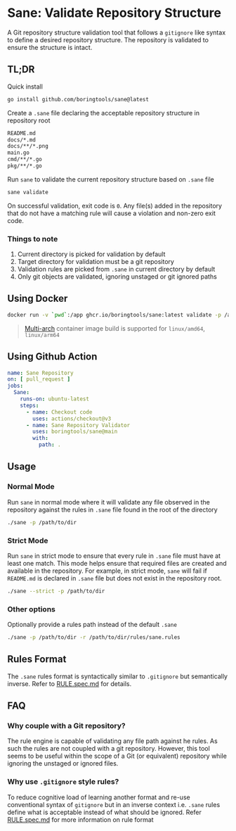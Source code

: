 # Sane: Validate Repository Structure
A Git repository structure validation tool that follows a `gitignore` like syntax 
to define a desired repository structure. The repository is validated to ensure
the structure is intact.

## TL;DR

Quick install

```bash
go install github.com/boringtools/sane@latest
```

Create a `.sane` file declaring the acceptable repository structure in
repository root

```bash
README.md
docs/*.md
docs/**/*.png
main.go
cmd/**/*.go
pkg/**/*.go
```

Run `sane` to validate the current repository structure based on `.sane` file

```bash
sane validate
```

On successful validation, exit code is `0`. Any file(s) added in the repository
that do not have a matching rule will cause a violation and non-zero exit code.

### Things to note

1. Current directory is picked for validation by default
2. Target directory for validation must be a git repository
3. Validation rules are picked from `.sane` in current directory by default
4. Only git objects are validated, ignoring unstaged or git ignored paths

## Using Docker

```bash
docker run -v `pwd`:/app ghcr.io/boringtools/sane:latest validate -p /app
```

> [Multi-arch](https://docs.docker.com/build/building/multi-platform/)
> container image build is supported for `linux/amd64`, `linux/arm64`

## Using Github Action

```yaml
name: Sane Repository
on: [ pull_request ]
jobs:
  Sane:
    runs-on: ubuntu-latest
    steps:
      - name: Checkout code
        uses: actions/checkout@v3
      - name: Sane Repository Validator
        uses: boringtools/sane@main
        with:
          path: .
```

## Usage

### Normal Mode

Run `sane` in normal mode where it will validate any file observed in the repository against the rules in `.sane` file found in the root of the directory

```bash
./sane -p /path/to/dir
```

### Strict Mode

Run `sane` in strict mode to ensure that every rule in `.sane` file must have at least one match. This mode helps ensure that required files are created and available in the repository. For example, in strict mode, `sane` will fail if `README.md` is declared in `.sane` file but does not exist in the repository root.

```bash
./sane --strict -p /path/to/dir
```

### Other options

Optionally provide a rules path instead of the default `.sane`

```bash
./sane -p /path/to/dir -r /path/to/dir/rules/sane.rules
```

## Rules Format

The `.sane` rules format is syntactically similar to `.gitignore` but
semantically inverse. Refer to [RULE.spec.md](RULE.spec.md) for details.

## FAQ

### Why couple with a Git repository?

The rule engine is capable of validating any file path against he rules. As
such the rules are not coupled with a git repository. However, this tool seems
to be useful within the scope of a Git (or equivalent) repository while
ignoring the unstaged or ignored files.

### Why use `.gitignore` style rules?

To reduce cognitive load of learning another format and re-use conventional
syntax of `gitignore` but in an inverse context i.e. `.sane` rules define what
is acceptable instead of what should be ignored. Refer
[RULE.spec.md](RULE.spec.md) for more information on rule format

